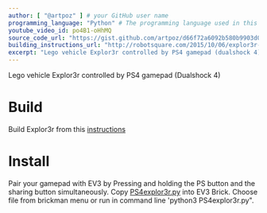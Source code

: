 ```yaml
---
author: [ "@artpoz" ] # your GitHub user name
programming_language: "Python" # The programming language used in this project
youtube_video_id: po4B1-oHhMQ
source_code_url: "https://gist.github.com/artpoz/d66f72a6092b580b9903d088dd6d1262" # Provide a link to your code
building_instructions_url: "http://robotsquare.com/2015/10/06/explor3r-building-instructions/"
excerpt: "Lego vehicle Explor3r controlled by PS4 gamepad (dualshock 4)"
---
```


Lego vehicle Explor3r controlled by PS4 gamepad (Dualshock 4)

# Build

Build Explor3r from this [instructions](http://robotsquare.com/2015/10/06/explor3r-building-instructions/)

# Install

Pair your gamepad with EV3 by Pressing and holding the PS button and the sharing button simultaneously.
Copy [PS4explor3r.py](https://gist.github.com/artpoz/d66f72a6092b580b9903d088dd6d1262) into EV3 Brick. 
Choose file from brickman menu or run in command line 'python3 PS4explor3r.py".

